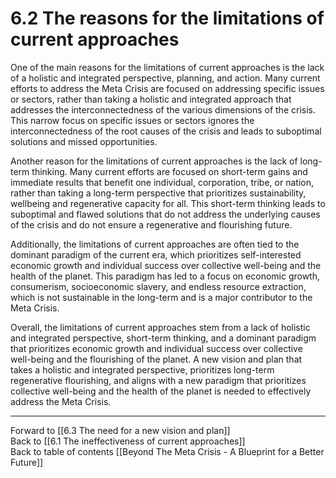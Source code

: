 # 6.2 The reasons for the limitations of current approaches

One of the main reasons for the limitations of current approaches is the lack of a holistic and integrated perspective, planning, and action. Many current efforts to address the Meta Crisis are focused on addressing specific issues or sectors, rather than taking a holistic and integrated approach that addresses the interconnectedness of the various dimensions of the crisis. This narrow focus on specific issues or sectors ignores the interconnectedness of the root causes of the crisis and leads to suboptimal solutions and missed opportunities.

Another reason for the limitations of current approaches is the lack of long-term thinking. Many current efforts are focused on short-term gains and immediate results that benefit one individual, corporation, tribe, or nation, rather than taking a long-term perspective that prioritizes sustainability, wellbeing and regenerative capacity for all. This short-term thinking leads to suboptimal and flawed solutions that do not address the underlying causes of the crisis and do not ensure a regenerative and flourishing future.

Additionally, the limitations of current approaches are often tied to the dominant paradigm of the current era, which prioritizes self-interested economic growth and individual success over collective well-being and the health of the planet. This paradigm has led to a focus on economic growth, consumerism, socioeconomic slavery, and endless resource extraction, which is not sustainable in the long-term and is a major contributor to the Meta Crisis.

Overall, the limitations of current approaches stem from a lack of holistic and integrated perspective, short-term thinking, and a dominant paradigm that prioritizes economic growth and individual success over collective well-being and the flourishing of the planet. A new vision and plan that takes a holistic and integrated perspective, prioritizes long-term regenerative flourishing, and aligns with a new paradigm that prioritizes collective well-being and the health of the planet is needed to effectively address the Meta Crisis.

___

Forward to [[6.3 The need for a new vision and plan]]    
Back to [[6.1 The ineffectiveness of current approaches]]    
Back to table of contents [[Beyond The Meta Crisis - A Blueprint for a Better Future]] 